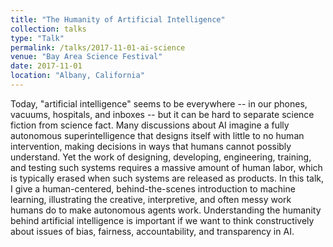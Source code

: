 ```yaml
---
title: "The Humanity of Artificial Intelligence"
collection: talks
type: "Talk"
permalink: /talks/2017-11-01-ai-science
venue: "Bay Area Science Festival"
date: 2017-11-01
location: "Albany, California"
---
```


Today, "artificial intelligence" seems to be everywhere -- in our phones, vacuums, hospitals, and inboxes -- but it can be hard to separate science fiction from science fact. Many discussions about AI imagine a fully autonomous superintelligence that designs itself with little to no human intervention, making decisions in ways that humans cannot possibly understand. Yet the work of designing, developing, engineering, training, and testing such systems requires a massive amount of human labor, which is typically erased when such systems are released as products. In this talk, I give a human-centered, behind-the-scenes introduction to machine learning, illustrating the creative, interpretive, and often messy work humans do to make autonomous agents work. Understanding the humanity behind artificial intelligence is important if we want to think constructively about issues of bias, fairness, accountability, and transparency in AI.

